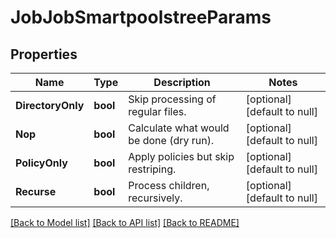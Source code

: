 # JobJobSmartpoolstreeParams

## Properties
Name | Type | Description | Notes
------------ | ------------- | ------------- | -------------
**DirectoryOnly** | **bool** | Skip processing of regular files. | [optional] [default to null]
**Nop** | **bool** | Calculate what would be done (dry run). | [optional] [default to null]
**PolicyOnly** | **bool** | Apply policies but skip restriping. | [optional] [default to null]
**Recurse** | **bool** | Process children, recursively. | [optional] [default to null]

[[Back to Model list]](../README.md#documentation-for-models) [[Back to API list]](../README.md#documentation-for-api-endpoints) [[Back to README]](../README.md)


